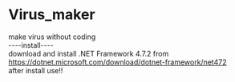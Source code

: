 # Virus_maker
 make virus without coding<br>
----install----<br>
download and install .NET Framework 4.7.2 from https://dotnet.microsoft.com/download/dotnet-framework/net472 <br>
after install use!!